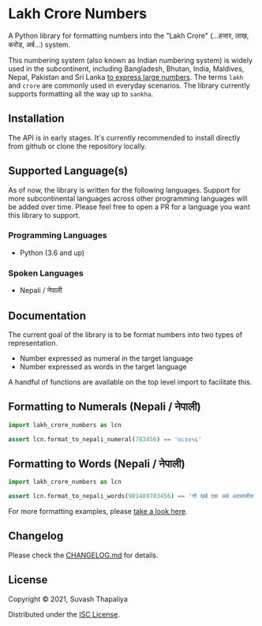 # Lakh Crore Numbers

A Python library for formatting numbers into the "Lakh Crore" (...हजार, लाख, करोड, अर्ब...) system.

This numbering system (also known as Indian numbering system) is widely used in the subcontinent, including Bangladesh, Bhutan, India, Maldives, Nepal, Pakistan and Sri Lanka [to express large numbers](https://en.wikipedia.org/wiki/Indian_numbering_system). The terms `lakh` and `crore` are commonly used in everyday scenarios. The library currently supports formatting all the way up to `sankha`.


## Installation

The API is in early stages. It's currently recommended to install directly from github or clone the repository locally.

## Supported Language(s)

As of now, the library is written for the following languages. Support for more subcontinental languages across other programming languages will be added over time. Please feel free to open a PR for a language you want this library to support.

### Programming Languages

- Python (3.6 and up)

### Spoken Languages

- Nepali / नेपाली

## Documentation

The current goal of the library is to be format numbers into two types of representation.
- Number expressed as numeral in the target language
- Number expressed as words in the target language

A handful of functions are available on the top level import to facilitate this.

## Formatting to Numerals (Nepali / नेपाली)

```python
import lakh_crore_numbers as lcn

assert lcn.format_to_nepali_numeral(783456) == '७८३४५६'
```

## Formatting to Words (Nepali / नेपाली)

```python
import lakh_crore_numbers as lcn

assert lcn.format_to_nepali_words(901489783456) == 'नौ खर्ब एक अर्ब अठचालीस करोड सन्तानब्बे लाख त्रियासी हजार चार सय छपन्न'
```

For more formatting examples, please [take a look here](python/tests/test_format.py).


## Changelog

Please check the [CHANGELOG.md](CHANGELOG.md) for details.

## License

Copyright © 2021, Suvash Thapaliya

Distributed under the [ISC License](LICENSE).
